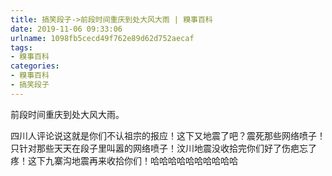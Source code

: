 ```yaml
---
title: 搞笑段子->前段时间重庆到处大风大雨 | 糗事百科
date: 2019-11-06 09:33:06
urlname: 1098fb5cecd49f762e89d62d752aecaf
tags: 
- 糗事百科
categories:
- 糗事百科
- 搞笑段子
---
```

前段时间重庆到处大风大雨。

四川人评论说这就是你们不认祖宗的报应！这下又地震了吧？震死那些网络喷子！只针对那些天天在段子里叫嚣的网络喷子！汶川地震没收拾完你们好了伤疤忘了疼！这下九寨沟地震再来收拾你们！哈哈哈哈哈哈哈哈哈哈


